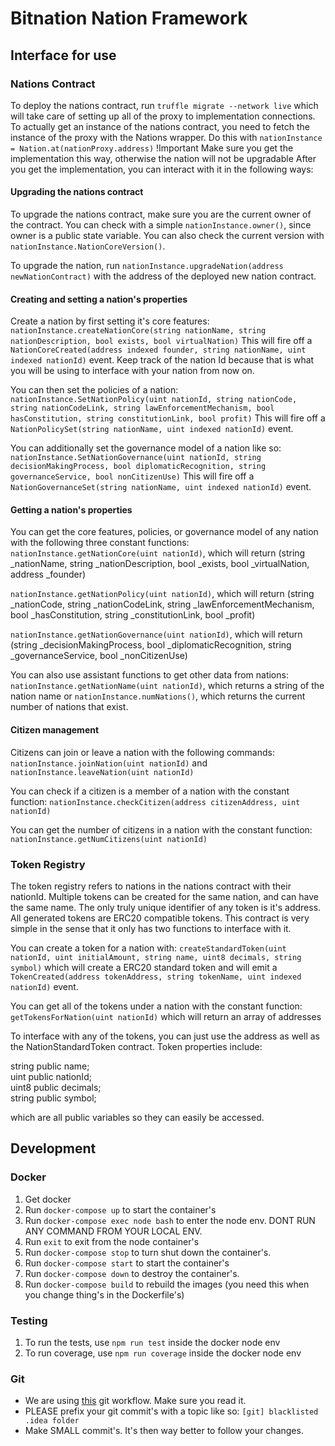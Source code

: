 # Bitnation Nation Framework

## Interface for use

### Nations Contract
To deploy the nations contract, run `truffle migrate --network live` which will take care of 
setting up all of the proxy to implementation connections. To actually get an instance of the nations
contract, you need to fetch the instance of the proxy with the Nations wrapper. Do this with
`nationInstance = Nation.at(nationProxy.address)`
!Important Make sure you get the implementation this way, otherwise the nation will not be upgradable 
After you get the implementation, you can interact with it in the following ways:

#### Upgrading the nations contract
To upgrade the nations contract, make sure you are the current owner of the contract. You can check with a simple
`nationInstance.owner()`, since owner is a public state variable. You can also check the current version with
`nationInstance.NationCoreVersion()`.

To upgrade the nation, run `nationInstance.upgradeNation(address newNationContract)` with the address of the deployed
new nation contract.  

#### Creating and setting a nation's properties

Create a nation by first setting it's core features:
`nationInstance.createNationCore(string nationName, string nationDescription, bool exists, bool virtualNation)`
This will fire off a `NationCoreCreated(address indexed founder, string nationName, uint indexed nationId)` event.
Keep track of the nation Id because that is what you will be using to interface with your nation from now on.


You can then set the policies of a nation:
`nationInstance.SetNationPolicy(uint nationId,
                                      string nationCode,
                                      string nationCodeLink,
                                      string lawEnforcementMechanism,
                                      bool hasConstitution,
                                      string constitutionLink,
                                      bool profit)`
This will fire off a `NationPolicySet(string nationName, uint indexed nationId)` event.


You can additionally set the governance model of a nation like so:
`nationInstance.SetNationGovernance(uint nationId,
                                          string decisionMakingProcess,
                                          bool diplomaticRecognition,
                                          string governanceService,
                                          bool nonCitizenUse)`
This will fire off a `NationGovernanceSet(string nationName, uint indexed nationId)` event.    

#### Getting a nation's properties  
You can get the core features, policies, or governance model of any nation with the following three constant functions:
`nationInstance.getNationCore(uint nationId)`, which will return (string _nationName,
                                                                       string _nationDescription,
                                                                       bool _exists,
                                                                       bool _virtualNation,
                                                                       address _founder)
                                                                       
`nationInstance.getNationPolicy(uint nationId)`, which will return (string _nationCode,
                                                                          string _nationCodeLink,
                                                                          string _lawEnforcementMechanism,
                                                                          bool _hasConstitution,
                                                                          string _constitutionLink,
                                                                          bool _profit)  
                                                                          
`nationInstance.getNationGovernance(uint nationId)`, which will return (string _decisionMakingProcess,
                                                                              bool _diplomaticRecognition,
                                                                              string _governanceService,
                                                                              bool _nonCitizenUse)                                                                                                                                                                                   

You can also use assistant functions to get other data from nations:
`nationInstance.getNationName(uint nationId)`, which returns a string of the nation name or
`nationInstance.numNations()`, which returns the current number of nations that exist.

#### Citizen management
Citizens can join or leave a nation with the following commands:
`nationInstance.joinNation(uint nationId)` and
`nationInstance.leaveNation(uint nationId)`

You can check if a citizen is a member of a nation with the constant function:
`nationInstance.checkCitizen(address citizenAddress, uint nationId)`

You can get the number of citizens in a nation with the constant function:
`nationInstance.getNumCitizens(uint nationId)`




### Token Registry
The token registry refers to nations in the nations contract with their nationId. Multiple tokens can be created
for the same nation, and can have the same name. The only truly unique identifier of any token is it's address. All generated
tokens are ERC20 compatible tokens. This contract is very simple in the sense that it only has two functions to interface with it.

You can create a token for a nation with:
`createStandardToken(uint nationId, uint initialAmount, string name, uint8 decimals, string symbol)` which will
create a ERC20 standard token and will emit a `TokenCreated(address tokenAddress, string tokenName, uint indexed nationId)` event.

You can get all of the tokens under a nation with the constant function:
`getTokensForNation(uint nationId)`
which will return an array of addresses

To interface with any of the tokens, you can just use the address as well as the NationStandardToken contract.
Token properties include: 

string public name;                   
uint public nationId;                 
uint8 public decimals;            
string public symbol;

which are all public variables so they can easily be accessed.

## Development

### Docker
1. Get docker
2. Run `docker-compose up` to start the container's
3. Run `docker-compose exec node bash` to enter the node env. DONT RUN ANY COMMAND FROM YOUR LOCAL ENV.
4. Run `exit` to exit from the node container's
5. Run `docker-compose stop` to turn shut down the container's. 
6. Run `docker-compose start` to start the container's
7. Run `docker-compose down` to destroy the container's.
8. Run `docker-compose build` to rebuild the images (you need this when you change thing's in the Dockerfile's)

### Testing
1. To run the tests, use `npm run test` inside the docker node env
2. To run coverage, use `npm run coverage` inside the docker node env

### Git 
- We are using [this](http://nvie.com/posts/a-successful-git-branching-model/) git workflow. Make sure you read it. 
- PLEASE prefix your git commit's with a topic like so: `[git] blacklisted .idea folder`
- Make SMALL commit's. It's then way better to follow your changes. 